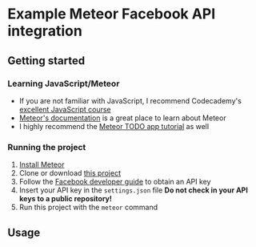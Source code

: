 # Example Meteor Facebook API integration

## Getting started

### Learning JavaScript/Meteor
- If you are not familiar with JavaScript, I recommend Codecademy's [excellent JavaScript course](https://www.codecademy.com/learn/javascript)
- [Meteor's documentation](https://docs.meteor.com/) is a great place to learn about Meteor
- I highly recommend the [Meteor TODO app tutorial](https://www.meteor.com/tutorials/blaze/creating-an-app) as well

### Running the project
1. [Install Meteor](https://www.meteor.com/install)
2. Clone or download [this project](https://github.com/macsj200/meteor-facebook-api-example)
3. Follow the [Facebook developer guide](https://developers.facebook.com/docs/pages/getting-started) to obtain an API key
4. Insert your API key in the `settings.json` file **Do not check in your API keys to a public repository!**
5. Run this project with the `meteor` command

## Usage
